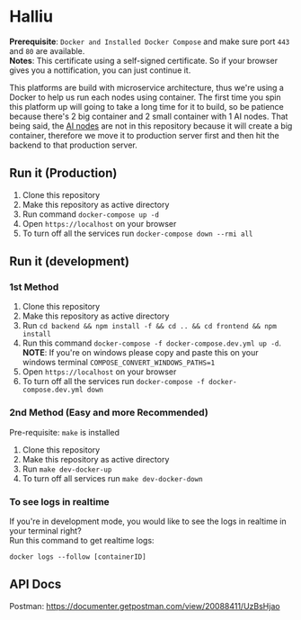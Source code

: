 # Halliu
**Prerequisite**: `Docker and Installed Docker Compose` and make sure port `443` and `80` are available.  
**Notes**: This certificate using a self-signed certificate. So if your browser gives you a nottification, you can just continue it.
  
This platforms are build with microservice architecture, thus we're using a Docker to help us run each nodes using container. The first time you spin this platform up will going to take a long time for it to build, so be patience because there's 2 big container and 2 small container with 1 AI nodes. That being said, the [AI nodes](https://github.com/kaenova/simple-spam-detector) are not in this repository because it will create a big container, therefore we move it to production server first and then hit the backend to that production server.

## Run it (Production)
1. Clone this repository
2. Make this repository as active directory
3. Run command `docker-compose up -d`
4. Open `https://localhost` on your browser
5. To turn off all the services run `docker-compose down --rmi all`

## Run it (development)
### 1st Method
1. Clone this repository
2. Make this repository as active directory
3. Run `cd backend && npm install -f && cd .. && cd frontend && npm install`
3. Run this command `docker-compose -f docker-compose.dev.yml up -d`.  
**NOTE**: If you're on windows please copy and paste this on your windows terminal `COMPOSE_CONVERT_WINDOWS_PATHS=1`
4. Open `https://localhost` on your browser
5. To turn off all the services run `docker-compose -f docker-compose.dev.yml down`

### 2nd Method (Easy and more Recommended)
Pre-requisite: `make` is installed
1. Clone this repository
2. Make this repository as active directory
3. Run `make dev-docker-up`
4. To turn off all services run `make dev-docker-down`

### To see logs in realtime
If you're in development mode, you would like to see the logs in realtime in your terminal right?  
Run this command to get realtime logs:  
```
docker logs --follow [containerID]
```

## API Docs
Postman: https://documenter.getpostman.com/view/20088411/UzBsHjao
